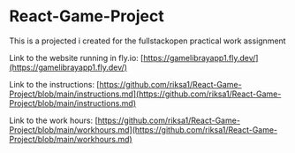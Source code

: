 # React-Game-Project
This is a projected i created for the fullstackopen practical work assignment

Link to the website running in fly.io: [https://gamelibrayapp1.fly.dev/](https://gamelibrayapp1.fly.dev/)

Link to the instructions: [https://github.com/riksa1/React-Game-Project/blob/main/instructions.md](https://github.com/riksa1/React-Game-Project/blob/main/instructions.md)

Link to the work hours: [https://github.com/riksa1/React-Game-Project/blob/main/workhours.md](https://github.com/riksa1/React-Game-Project/blob/main/workhours.md)
